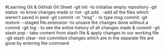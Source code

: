 #Learning Git & GitHub
Git Sheet
-git init -to initialise empty repository
-git status -to know changes made or not
-git add . -add all the files which weren't saved in pwd
-git commit -m "msg" - to type msg commit
-git restore --staged file.extension -to unsave the changes done without a commit
-git log - to see the entire history of all changes made & commit
-git stash pop - take content from stash file & apply changes to our working file
-git stash clear -not commited changes which are in the separate file are gone by entering the command

